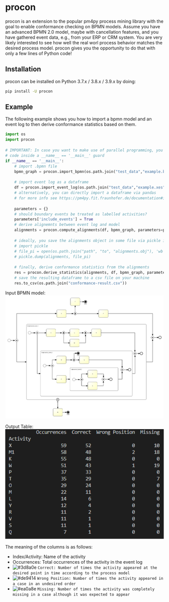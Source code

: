 # procon
procon is an extension to the popular pm4py process mining library with the goal to enable conformance checking on BPMN models.
Assume you have an advanced BPMN 2.0 model, maybe with cancellation features, and you have gathered event data, e.g., from your
ERP or CRM system. You are very likely interested to see how well the real worl process behavior matches the desired process model.
procon gives you the opportunity to do that with only a few lines of Python code!

## Installation
procon can be installed on Python 3.7.x / 3.8.x / 3.9.x by doing:
```bash
pip install -U procon
```

## Example
The following example shows you how to import a bpmn model and an event log to then derive conformance statistics based on them.

```python
import os
import procon

# IMPORTANT: In case you want to make use of parallel programming, you need to encapsulate the conformance checking
# code inside a __name__ == '__main__' guard
if __name__ == '__main__':
    # import .bpmn file
    bpmn_graph = procon.import_bpmn(os.path.join("test_data","example.bpmn"))

    # import event log as a dataframe
    df = procon.import_event_log(os.path.join("test_data","example.xes"))
    # alternatively, you can directly import a dataframe via pandas
    # for more info see https://pm4py.fit.fraunhofer.de/documentation#importing
    
    parameters = {}
    # should boundary events be treated as labelled activities?
    parameters['include_events'] = True
    # derive alignemnts between event log and model
    alignments = procon.compute_alignments(df, bpmn_graph, parameters=parameters)

    # ideally, you save the alignments object in some file via pickle in case you do not want to wait the whole time again ;-)
    # import pickle
    # file_pi = open(os.path.join("path", "to", "alignments.obj"), 'wb')
    # pickle.dump(alignments, file_pi)

    # finally, derive conformance statistics from the alignments
    res = procon.derive_statistics(alignments, df, bpmn_graph, parameters=parameters)
    # save the resulting dataframe to a csv file on your machine
    res.to_csv(os.path.join("conformance-result.csv"))
```

Input BPMN model:\
<img src="https://github.com/require-gio/procon/blob/release/images/example.png?raw=true" alt="example" width="700" style="background-color: white"/>


Output Table:\
<img src="https://github.com/require-gio/procon/blob/release/images/example-result.png?raw=true" alt="example-result" width="700" style="background-color: white"/>


The meaning of the columns is as follows:
* Index/Activity: Name of the activity
* Occurrences: Total occurrences of the activity in the event log
* ![#3d8a0e](https://via.placeholder.com/15/3d8a0e/000000?text=+) `Correct: Number of times the activity appeared at the desired point in time according to the process model`
* ![#de9414](https://via.placeholder.com/15/de9414/000000?text=+) `Wrong Position: Number of times the activity appeared in a case in an undesired order`
* ![#ea0a8e](https://via.placeholder.com/15/ea0a8e/000000?text=+) `Missing: Number of times the activity was completely missing in a case although it was expected to appear`